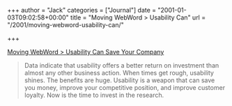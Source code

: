 +++
author = "Jack"
categories = ["Journal"]
date = "2001-01-03T09:02:58+00:00"
title = "Moving WebWord > Usability Can"
url = "/2001/moving-webword-usability-can/"

+++

[Moving WebWord > Usability Can Save Your Company][1]

> Data indicate that usability offers a better return on investment than almost any other business action. When times get rough, usability shines. The benefits are huge. Usability is a weapon that can save you money, improve your competitive position, and improve customer loyalty. Now is the time to invest in the research.

  
>

 [1]: http://webword.com/moving/savecompany.html